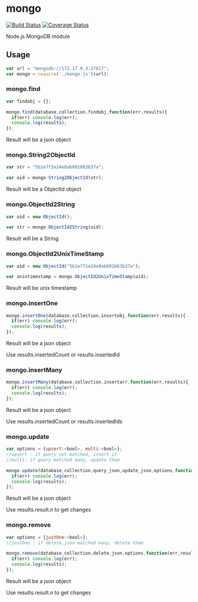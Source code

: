 # mongo

[![Build Status](https://travis-ci.org/brummp/kqudie.svg?branch=master)](https://travis-ci.org/brummp/kqudie)
[![Coverage Status](https://coveralls.io/repos/github/brummp/kqudie/badge.svg?branch=master)](https://coveralls.io/github/brummp/kqudie?branch=master)

Node.js MongoDB module

## Usage

```js
var url = "mongodb://172.17.0.3:27017";
var mongo = require('./mongo.js')(url);
```

### mongo.find

```js
var findobj = {};

mongo.find(database,collection,findobj,function(err,results){
  if(err) console.log(err);
  console.log(results);
});
```
Result will be a json object

### mongo.String2ObjectId

```js
var str = "5b1e7f1e24e8ab001663b37a";

var oid = mongo.String2ObjectId(str);
```
Result will be a ObjectId object

### mongo.ObjectId2String

```js
var oid = new ObjectId();

var str = mongo.ObjectId2String(oid);
```
Result will be a String

### mongo.ObjectId2UnixTimeStamp

```js
var oid = new ObjectId("5b1e7f1e24e8ab001663b37a");

var unixtimestamp = mongo.ObjectId2UnixTimeStamp(oid);
```
Result will be unix timestamp

### mongo.insertOne

```js
mongo.insertOne(database,collection,insertobj,function(err,results){
  if(err) console.log(err);
  console.log(results);
});
```
Result will be a json object

Use results.insertedCount or results.insertedId

### mongo.insertMany

```js
mongo.insertMany(database,collection,insertarr,function(err,results){
  if(err) console.log(err);
  console.log(results);
});
```
Result will be a json object

Use results.insertedCount or results.insertedIds

### mongo.update

```js
var options = {upsert:<bool>, multi:<bool>};
//upsert : if query not matched, insert it
//multi: if query matched many, update them

mongo.update(database,collection,query_json,update_json,options,function(err,results){
  if(err) console.log(err);
  console.log(results);
});
```
Result will be a json object

Use results.result.n to get changes

### mongo.remove

```js
var options = {justOne:<bool>};
//justOne : if delete_json matched many, delete them

mongo.remove(database,collection,delete_json,options,function(err,results){
  if(err) console.log(err);
  console.log(results);
});
```
Result will be a json object

Use results.result.n to get changes

